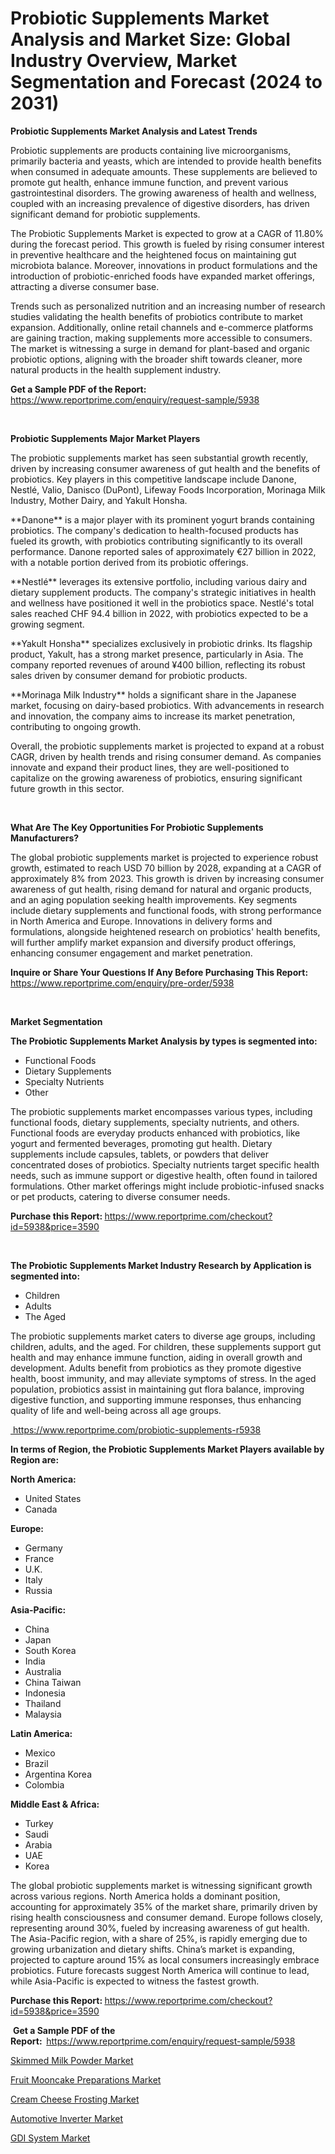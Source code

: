 <p><h1>Probiotic Supplements Market Analysis and Market Size: Global Industry Overview, Market Segmentation and Forecast (2024 to 2031)</h1></p><p><strong>Probiotic Supplements Market Analysis and Latest Trends</strong></p>
<p><p>Probiotic supplements are products containing live microorganisms, primarily bacteria and yeasts, which are intended to provide health benefits when consumed in adequate amounts. These supplements are believed to promote gut health, enhance immune function, and prevent various gastrointestinal disorders. The growing awareness of health and wellness, coupled with an increasing prevalence of digestive disorders, has driven significant demand for probiotic supplements.</p><p>The Probiotic Supplements Market is expected to grow at a CAGR of 11.80% during the forecast period. This growth is fueled by rising consumer interest in preventive healthcare and the heightened focus on maintaining gut microbiota balance. Moreover, innovations in product formulations and the introduction of probiotic-enriched foods have expanded market offerings, attracting a diverse consumer base. </p><p>Trends such as personalized nutrition and an increasing number of research studies validating the health benefits of probiotics contribute to market expansion. Additionally, online retail channels and e-commerce platforms are gaining traction, making supplements more accessible to consumers. The market is witnessing a surge in demand for plant-based and organic probiotic options, aligning with the broader shift towards cleaner, more natural products in the health supplement industry.</p></p>
<p><strong>Get a Sample PDF of the Report:&nbsp;</strong> <a href="https://www.reportprime.com/enquiry/request-sample/5938?utm_campaign=1138&utm_medium=2&utm_source=Github&utm_content=ia&utm_term=10102024&utm_id=probiotic-supplements">https://www.reportprime.com/enquiry/request-sample/5938</a></p>
<p>&nbsp;</p>
<p><strong>Probiotic Supplements Major Market Players</strong></p>
<p><p>The probiotic supplements market has seen substantial growth recently, driven by increasing consumer awareness of gut health and the benefits of probiotics. Key players in this competitive landscape include Danone, Nestlé, Valio, Danisco (DuPont), Lifeway Foods Incorporation, Morinaga Milk Industry, Mother Dairy, and Yakult Honsha.</p><p>**Danone** is a major player with its prominent yogurt brands containing probiotics. The company's dedication to health-focused products has fueled its growth, with probiotics contributing significantly to its overall performance. Danone reported sales of approximately €27 billion in 2022, with a notable portion derived from its probiotic offerings.</p><p>**Nestlé** leverages its extensive portfolio, including various dairy and dietary supplement products. The company's strategic initiatives in health and wellness have positioned it well in the probiotics space. Nestlé's total sales reached CHF 94.4 billion in 2022, with probiotics expected to be a growing segment.</p><p>**Yakult Honsha** specializes exclusively in probiotic drinks. Its flagship product, Yakult, has a strong market presence, particularly in Asia. The company reported revenues of around ¥400 billion, reflecting its robust sales driven by consumer demand for probiotic products.</p><p>**Morinaga Milk Industry** holds a significant share in the Japanese market, focusing on dairy-based probiotics. With advancements in research and innovation, the company aims to increase its market penetration, contributing to ongoing growth.</p><p>Overall, the probiotic supplements market is projected to expand at a robust CAGR, driven by health trends and rising consumer demand. As companies innovate and expand their product lines, they are well-positioned to capitalize on the growing awareness of probiotics, ensuring significant future growth in this sector.</p></p>
<p>&nbsp;</p>
<p><strong>What Are The Key Opportunities For Probiotic Supplements Manufacturers?</strong></p>
<p><p>The global probiotic supplements market is projected to experience robust growth, estimated to reach USD 70 billion by 2028, expanding at a CAGR of approximately 8% from 2023. This growth is driven by increasing consumer awareness of gut health, rising demand for natural and organic products, and an aging population seeking health improvements. Key segments include dietary supplements and functional foods, with strong performance in North America and Europe. Innovations in delivery forms and formulations, alongside heightened research on probiotics' health benefits, will further amplify market expansion and diversify product offerings, enhancing consumer engagement and market penetration.</p></p>
<p><strong>Inquire or Share Your Questions If Any Before Purchasing This Report:</strong> <a href="https://www.reportprime.com/enquiry/pre-order/5938?utm_campaign=1138&utm_medium=2&utm_source=Github&utm_content=ia&utm_term=10102024&utm_id=probiotic-supplements">https://www.reportprime.com/enquiry/pre-order/5938</a></p>
<p>&nbsp;</p>
<p><strong>Market Segmentation</strong></p>
<p><strong>The Probiotic Supplements Market Analysis by types is segmented into:</strong></p>
<p><ul><li>Functional Foods</li><li>Dietary Supplements</li><li>Specialty Nutrients</li><li>Other</li></ul></p>
<p><p>The probiotic supplements market encompasses various types, including functional foods, dietary supplements, specialty nutrients, and others. Functional foods are everyday products enhanced with probiotics, like yogurt and fermented beverages, promoting gut health. Dietary supplements include capsules, tablets, or powders that deliver concentrated doses of probiotics. Specialty nutrients target specific health needs, such as immune support or digestive health, often found in tailored formulations. Other market offerings might include probiotic-infused snacks or pet products, catering to diverse consumer needs.</p></p>
<p><strong>Purchase this Report:&nbsp;</strong><a href="https://www.reportprime.com/checkout?id=5938&price=3590&utm_campaign=1138&utm_medium=2&utm_source=Github&utm_content=ia&utm_term=10102024&utm_id=probiotic-supplements">https://www.reportprime.com/checkout?id=5938&price=3590</a></p>
<p>&nbsp;</p>
<p><strong>The Probiotic Supplements Market Industry Research by Application is segmented into:</strong></p>
<p><ul><li>Children</li><li>Adults</li><li>The Aged</li></ul></p>
<p><p>The probiotic supplements market caters to diverse age groups, including children, adults, and the aged. For children, these supplements support gut health and may enhance immune function, aiding in overall growth and development. Adults benefit from probiotics as they promote digestive health, boost immunity, and may alleviate symptoms of stress. In the aged population, probiotics assist in maintaining gut flora balance, improving digestive function, and supporting immune responses, thus enhancing quality of life and well-being across all age groups.</p></p>
<p><a href="https://www.reportprime.com/probiotic-supplements-r5938?utm_campaign=1138&utm_medium=2&utm_source=Github&utm_content=ia&utm_term=10102024&utm_id=probiotic-supplements">&nbsp;https://www.reportprime.com/probiotic-supplements-r5938</a></p>
<p><strong>In terms of Region, the Probiotic Supplements Market Players available by Region are:</strong></p>
<p>
    <p> <strong> North America: </strong>
        <ul>
            <li>United States</li>
            <li>Canada</li>
        </ul>
        </p> 
    <p> <strong> Europe: </strong>
        <ul>
            <li>Germany</li>
            <li>France</li>
            <li>U.K.</li>
            <li>Italy</li>
            <li>Russia</li>
        </ul>
        </p> 
    <p> <strong> Asia-Pacific: </strong>
        <ul>
            <li>China</li>
            <li>Japan</li>
            <li>South Korea</li>
            <li>India</li>
            <li>Australia</li>
            <li>China Taiwan</li>
            <li>Indonesia</li>
            <li>Thailand</li>
            <li>Malaysia</li>
        </ul>
        </p> 
    <p> <strong> Latin America: </strong>
        <ul>
            <li>Mexico</li>
            <li>Brazil</li>
            <li>Argentina Korea</li>
            <li>Colombia</li>
        </ul>
        </p> 
    <p> <strong> Middle East & Africa: </strong>
        <ul>
            <li>Turkey</li>
            <li>Saudi</li>
            <li>Arabia</li>
            <li>UAE</li>
            <li>Korea</li>
        </ul>
    </p>
    </p>
<p><p>The global probiotic supplements market is witnessing significant growth across various regions. North America holds a dominant position, accounting for approximately 35% of the market share, primarily driven by rising health consciousness and consumer demand. Europe follows closely, representing around 30%, fueled by increasing awareness of gut health. The Asia-Pacific region, with a share of 25%, is rapidly emerging due to growing urbanization and dietary shifts. China’s market is expanding, projected to capture around 15% as local consumers increasingly embrace probiotics. Future forecasts suggest North America will continue to lead, while Asia-Pacific is expected to witness the fastest growth.</p></p>
<p><strong>Purchase this Report: </strong><a href="https://www.reportprime.com/checkout?id=5938&price=3590&utm_campaign=1138&utm_medium=2&utm_source=Github&utm_content=ia&utm_term=10102024&utm_id=probiotic-supplements">https://www.reportprime.com/checkout?id=5938&price=3590</a></p>
<p>&nbsp;<strong>Get a Sample PDF of the Report:&nbsp;&nbsp;</strong><a href="https://www.reportprime.com/enquiry/request-sample/5938?utm_campaign=1138&utm_medium=2&utm_source=Github&utm_content=ia&utm_term=10102024&utm_id=probiotic-supplements">https://www.reportprime.com/enquiry/request-sample/5938</a></p>
<p><strong></strong></p>
<p><p><a href="https://github.com/pinesamshigoz/Market-Research-Report-List-1/blob/main/skimmed-milk-powder-market.md?utm_campaign=1138&utm_medium=2&utm_source=Github&utm_content=ia&utm_term=10102024&utm_id=probiotic-supplements">Skimmed Milk Powder Market</a></p><p><a href="https://issuu.com/reportprime-2/docs/fruit-mooncake-preparations-market-_3904989f0274ec?utm_campaign=1138&utm_medium=2&utm_source=Github&utm_content=ia&utm_term=10102024&utm_id=probiotic-supplements">Fruit Mooncake Preparations Market</a></p><p><a href="https://github.com/roydonhol47/Market-Research-Report-List-1/blob/main/cream-cheese-frosting-market.md?utm_campaign=1138&utm_medium=2&utm_source=Github&utm_content=ia&utm_term=10102024&utm_id=probiotic-supplements">Cream Cheese Frosting Market</a></p><p><a href="https://www.linkedin.com/pulse/automotive-inverter-market-evolution-global-trends-regional-h7h4e?utm_campaign=1138&utm_medium=2&utm_source=Github&utm_content=ia&utm_term=10102024&utm_id=probiotic-supplements">Automotive Inverter Market</a></p><p><a href="https://www.linkedin.com/pulse/gdi-system-market-outlook-forecast-from-2024-2031-dragnet-analytics-tujse?utm_campaign=1138&utm_medium=2&utm_source=Github&utm_content=ia&utm_term=10102024&utm_id=probiotic-supplements">GDI System Market</a></p></p>